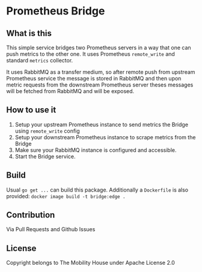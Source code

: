 Prometheus Bridge
=================

What is this
-------------

This simple service bridges two Prometheus servers in a way that one can push metrics to the other one. It uses Prometheus `remote_write` and standard `metrics` collector.

It uses RabbitMQ as a transfer medium, so after remote push from upstream Prometheus service the message is stored in RabbitMQ and then upon metric requests from the downstream Prometheus server theses messages will be fetched from RabbitMQ and will be exposed.

How to use it
-------------
1. Setup your upstream Prometheus instance to send metrics the Bridge using `remote_write` config
2. Setup your downstream Prometheus instance to scrape metrics from the Bridge
3. Make sure your RabbitMQ instance is configured and accessible.
4. Start the Bridge service.

Build
-----

Usual `go get ...` can build this package. Additionally a `Dockerfile` is also provided: `docker image build -t bridge:edge .`

Contribution
------------

Via Pull Requests and Github Issues

License
-------

Copyright belongs to The Mobility House under Apache License 2.0 
